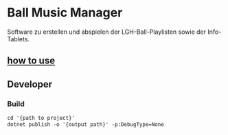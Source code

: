 # Ball Music Manager
Software zu erstellen und abspielen der LGH-Ball-Playlisten sowie der Info-Tablets.

## [how to use](docs/README.md)

## Developer
### Build
```ps
cd '{path to project}'
dotnet publish -o '{output path}' -p:DebugType=None
```